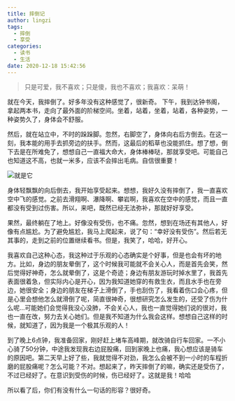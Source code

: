 ```yaml
---
title: 摔倒记
author: lingzi
tags:
  - 摔倒
  - 享受
categories:
  - 读书
  - 生活
date: 2020-12-18 15:42:56
---
```


> 只是可爱，我不喜欢；只是傻，我也不喜欢；我喜欢：呆萌！ 

就在今天，我摔倒了。好多年没有这种感觉了，很新奇。
下午，我到达钟书阁，拿起两本书，走向了最外面的阶梯空间。坐着，站着，坐着，站着，各种姿势，一种姿势久了，身体会不舒服。

然后，就在站立中，不时的跺跺脚。忽然，右脚空了，身体向右后方倒去。在这一刻，我本能的用手去抓旁边的扶手。然而，这最后的稻草也没能抓住。想了想，倒下去是在所难免了，想想自己一直福大命大，身体棒棒哒，那就享受吧。可能自己也知道这不高，也就一米多，应该不会摔出毛病。自信很重要！

![就是它](./1.jpeg)

身体轻飘飘的向后倒去，我开始享受起来。想想，我好久没有摔倒了，我一直喜欢空中飞的感觉。之前去滑翔啊、瀑降啊、攀岩啊，我喜欢在空中的感觉，而且一直都没有受到过伤害。所以，来吧，既然已经无法弥补，那就好好享受。

果然，最终躺在了地上。好像没有受伤，也不痛。忽然，想到在场还有其他人，好像有点尴尬。为了避免尴尬，我马上爬起来，说了句：“幸好没有受伤”。然后若无其事的，走到之前的位置继续看书。但是，我笑了，哈哈，好开心。

我喜欢自己这种心态，我这种过于乐观的心态确实是个好事，但是也会有坏的地方。比如，身边的朋友晕倒了，这个时候我可能就不会关心人，而是首先会笑，然后觉得好神奇，怎么就晕倒了，这是个奇迹；身边有朋友游玩时掉水里了，我首先表面很着急，但实际内心是开心，因为我知道她穿的有救生衣，而且水手也在旁边，她很安全；身边的朋友在梯子上滑倒了，手也刮伤了，我看着伤口会心疼，但是心里会想他怎么就滑倒了呢，简直很神奇，很想研究怎么发生的，还受了伤为什么呢...可能她们会觉得我没心没肺，不会关心人，我也一直觉得她们说的很对，我也一直在改，努力去关心她们。但是我不知道为什么我会这样。想想自己这样的时候，就知道了，因为我是一个极其乐观的人！

到了晚上6点钟，我准备回家，刚好赶上堵车高峰期，就改骑自行车回家。一不小心骑了50分钟，中途我发现我右边屁股痛，回到家晚上也痛，我心想应该是骑车的原因吧。第二天早上好了些，我就觉得不对劲，我怎么会被不到一小时的车程折磨的屁股痛呢？怎么可能？不对。想起来了，昨天摔倒了的嘛，确实还是受伤了，不过已经好了。在意识到受伤的时候，伤已经好了。这就是我！哈哈 

所以看了后，你们有没有什么一句话的形容？很好奇。